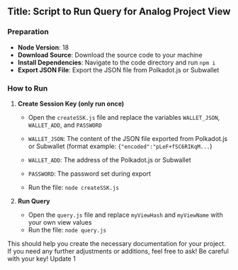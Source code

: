 ## Title: Script to Run Query for Analog Project View

### Preparation
- **Node Version**: 18
- **Download Source**: Download the source code to your machine
- **Install Dependencies**: Navigate to the code directory and run `npm i`
- **Export JSON File**: Export the JSON file from Polkadot.js or Subwallet

### How to Run
1. **Create Session Key (only run once)**
    - Open the `createSSK.js` file and replace the variables `WALLET_JSON`, `WALLET_ADD`, and `PASSWORD`
    - `WALLET_JSON`: The content of the JSON file exported from Polkadot.js or Subwallet (format example: `{"encoded":"pLeF+fSC6RIKqM...`)
    - `WALLET_ADD`: The address of the Polkadot.js or Subwallet
    - `PASSWORD`: The password set during export

    - Run the file: `node createSSK.js`

2. **Run Query**
    - Open the `query.js` file and replace `myViewHash` and `myViewName` with your own view values
    - Run the file: `node query.js`

This should help you create the necessary documentation for your project. If you need any further adjustments or additions, feel free to ask!
Be careful with your key!
Update 1
